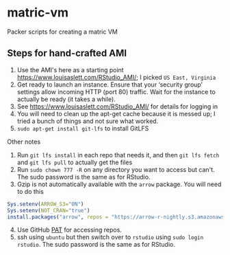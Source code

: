 # matric-vm
Packer scripts for creating a matric VM

## Steps for hand-crafted AMI

1. Use the AMI's here as a starting point https://www.louisaslett.com/RStudio_AMI/; I picked `US East, Virginia`
2. Get ready to launch an instance. Ensure that your ‘security group’ settings allow incoming HTTP (port 80) traffic. Wait for the instance to actually be ready (it takes a while).
3. See https://www.louisaslett.com/RStudio_AMI/ for details for logging in
4. You will need to clean up the apt-get cache because it is messed up; I tried a bunch of things and not sure what worked.
5. `sudo apt-get install git-lfs` to install GitLFS


Other notes
1. Run `git lfs install` in each repo that needs it, and then `git lfs fetch` and `git lfs pull` to actually get the files
2. Run `sudo chown 777 -R` on any directory you want to access but can't. The sudo password is the same as for RStudio.
3. Gzip is not automatically available with the `arrow` package. You will need to do this
```r
Sys.setenv(ARROW_S3="ON")
Sys.setenv(NOT_CRAN="true")
install.packages("arrow", repos = "https://arrow-r-nightly.s3.amazonaws.com")
```
4. Use GitHub [PAT](https://docs.github.com/en/github/authenticating-to-github/keeping-your-account-and-data-secure/creating-a-personal-access-token) for accessing repos.
5. ssh using `ubuntu` but then switch over to `rstudio` using `sudo login rstudio`. The sudo password is the same as for RStudio.

